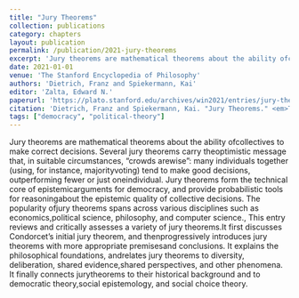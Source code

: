 ```yaml
---
title: "Jury Theorems"
collection: publications
category: chapters
layout: publication
permalink: /publication/2021-jury-theorems
excerpt: 'Jury theorems are mathematical theorems about the ability ofcollectives to make correct decisions. Several jury theorems carry the optimistic message that, in suitable circumstances, “crowds arewise”: ...'
date: 2021-01-01
venue: 'The Stanford Encyclopedia of Philosophy'
authors: 'Dietrich, Franz and Spiekermann, Kai'
editor: 'Zalta, Edward N.'
paperurl: 'https://plato.stanford.edu/archives/win2021/entries/jury-theorems/'
citation: 'Dietrich, Franz and Spiekermann, Kai. "Jury Theorems." <em>The Stanford Encyclopedia of Philosophy</em>  (2021).'
tags: ["democracy", "political-theory"]
---
```


Jury theorems are mathematical theorems about the ability ofcollectives to make correct decisions. Several jury theorems carry theoptimistic message that, in suitable circumstances, “crowds arewise”: many individuals together (using, for instance, majorityvoting) tend to make good decisions, outperforming fewer or just oneindividual. Jury theorems form the technical core of epistemicarguments for democracy, and provide probabilistic tools for reasoningabout the epistemic quality of collective decisions. The popularity ofjury theorems spans across various disciplines such as economics,political science, philosophy, and computer science., This entry reviews and critically assesses a variety of jury theorems.It first discusses Condorcet’s initial jury theorem, and thenprogressively introduces jury theorems with more appropriate premisesand conclusions. It explains the philosophical foundations, andrelates jury theorems to diversity, deliberation, shared evidence,shared perspectives, and other phenomena. It finally connects jurytheorems to their historical background and to democratic theory,social epistemology, and social choice theory.